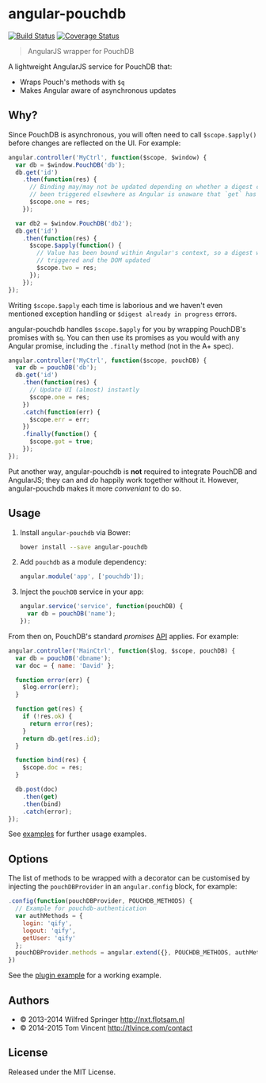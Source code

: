 # angular-pouchdb

[![Build Status][travis-image]][travis-url]
[![Coverage Status][coveralls-image]][coveralls-url]

> AngularJS wrapper for PouchDB

A lightweight AngularJS service for PouchDB that:

* Wraps Pouch's methods with `$q`
* Makes Angular aware of asynchronous updates

[travis-image]: https://img.shields.io/travis/angular-pouchdb/angular-pouchdb.svg
[travis-url]: https://travis-ci.org/angular-pouchdb/angular-pouchdb
[coveralls-image]: https://img.shields.io/coveralls/angular-pouchdb/angular-pouchdb.svg
[coveralls-url]: https://coveralls.io/r/angular-pouchdb/angular-pouchdb

## Why?

Since PouchDB is asynchronous, you will often need to call `$scope.$apply()`
before changes are reflected on the UI. For example:

```js
angular.controller('MyCtrl', function($scope, $window) {
  var db = $window.PouchDB('db');
  db.get('id')
    .then(function(res) {
      // Binding may/may not be updated depending on whether a digest cycle has
      // been triggered elsewhere as Angular is unaware that `get` has resolved.
      $scope.one = res;
    });

  var db2 = $window.PouchDB('db2');
  db.get('id')
    .then(function(res) {
      $scope.$apply(function() {
        // Value has been bound within Angular's context, so a digest will be
        // triggered and the DOM updated
        $scope.two = res;
      });
    });
});
```

Writing `$scope.$apply` each time is laborious and we haven't even mentioned
exception handling or `$digest already in progress` errors.

angular-pouchdb handles `$scope.$apply` for you by wrapping PouchDB's promises
with `$q`. You can then use its promises as you would with any Angular promise,
including the `.finally` method (not in the A+ spec).

```js
angular.controller('MyCtrl', function($scope, pouchDB) {
  var db = pouchDB('db');
  db.get('id')
    .then(function(res) {
      // Update UI (almost) instantly
      $scope.one = res;
    })
    .catch(function(err) {
      $scope.err = err;
    })
    .finally(function() {
      $scope.got = true;
    });
});
```

Put another way, angular-pouchdb is **not** required to integrate PouchDB and
AngularJS; they can and *do* happily work together without it. However,
angular-pouchdb makes it more *conveniant* to do so.

## Usage

1. Install `angular-pouchdb` via Bower:

    ```bash
    bower install --save angular-pouchdb
    ```

2. Add `pouchdb` as a module dependency:

    ```js
    angular.module('app', ['pouchdb']);
    ```

3. Inject the `pouchDB` service in your app:

    ```js
    angular.service('service', function(pouchDB) {
      var db = pouchDB('name');
    });
    ```

From then on, PouchDB's standard *promises* [API][] applies. For example:

```js
angular.controller('MainCtrl', function($log, $scope, pouchDB) {
  var db = pouchDB('dbname');
  var doc = { name: 'David' };

  function error(err) {
    $log.error(err);
  }

  function get(res) {
    if (!res.ok) {
      return error(res);
    }
    return db.get(res.id);
  }

  function bind(res) {
    $scope.doc = res;
  }

  db.post(doc)
    .then(get)
    .then(bind)
    .catch(error);
});
```

See [examples][] for further usage examples.

[api]: http://pouchdb.com/api.html
[examples]: https://angular-pouchdb.github.io/angular-pouchdb/#/examples

## Options

The list of methods to be wrapped with a decorator can be customised by injecting
the `pouchDBProvider` in an `angular.config` block, for example:

```js
.config(function(pouchDBProvider, POUCHDB_METHODS) {
  // Example for pouchdb-authentication
  var authMethods = {
    login: 'qify',
    logout: 'qify',
    getUser: 'qify'
  };
  pouchDBProvider.methods = angular.extend({}, POUCHDB_METHODS, authMethods);
})
```

See the [plugin example][plugins] for a working example.

[plugins]: https://angular-pouchdb.github.io/angular-pouchdb/#/examples/plugins

## Authors

* © 2013-2014 Wilfred Springer <http://nxt.flotsam.nl>
* © 2014-2015 Tom Vincent <http://tlvince.com/contact>

## License

Released under the MIT License.
